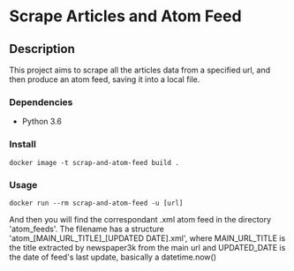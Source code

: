 # Scrape Articles and Atom Feed

## Description

This project aims to scrape all the articles data from a specified url, and
then produce an atom feed, saving it into a local file.


### Dependencies

 - Python 3.6


### Install

```
docker image -t scrap-and-atom-feed build .
```


### Usage


```
docker run --rm scrap-and-atom-feed -u [url]
```

And then you will find the correspondant .xml atom feed in the directory 'atom_feeds'.
The filename has a structure 'atom_[MAIN_URL_TITLE]_[UPDATED DATE].xml', where MAIN_URL_TITLE
is the title extracted by newspaper3k from the main url and UPDATED_DATE is the date of feed's last
update, basically a datetime.now()